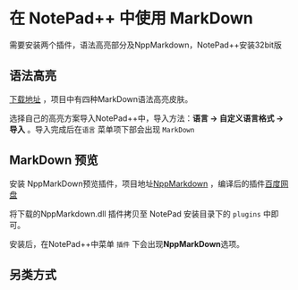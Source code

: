 # 在 NotePad++ 中使用 MarkDown

需要安装两个插件，语法高亮部分及NppMarkdown，NotePad++安装32bit版

## 语法高亮

[下载地址](https://github.com/Edditoria/markdown_npp) ，项目中有四种MarkDown语法高亮皮肤。

选择自己的高亮方案导入NotePad++中，导入方法：**语言 -> 自定义语言格式 -> 导入** 。导入完成后在`语言` 菜单项下部会出现 `MarkDown`


## MarkDown 预览
安装 NppMarkDown预览插件，项目地址[NppMarkdown](https://github.com/gclxry/NppMarkdown) ，编译后的插件[百度网盘](http://pan.baidu.com/s/1c08pOjQ) 

将下载的NppMarkdown.dll 插件拷贝至 NotePad 安装目录下的 `plugins` 中即可。

安装后，在NotePad++中菜单 `插件` 下会出现**NppMarkDown**选项。

## 另类方式